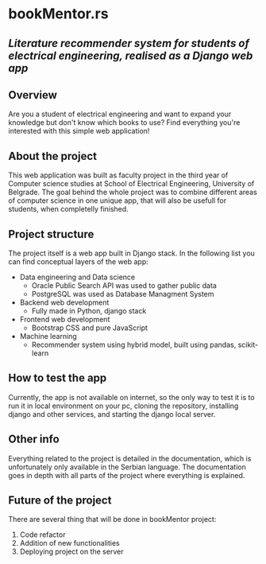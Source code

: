 # bookMentor.rs
## ***Literature recommender system for students of electrical engineering, realised as a Django web app***

## Overview

Are you a student of electrical engineering and want to expand your knowledge but don't know which books to use? Find everything you're interested with this simple web application!

## About the project

This web application was built as faculty project in the third year of Computer science studies at School of Electrical Engineering, University of Belgrade. The goal behind the whole project was to combine different areas of computer science in one unique app, that will also be usefull for students, when completelly finished.

## Project structure

The project itself is a web app built in Django stack. In the following list you can find conceptual layers of the web app:

- Data engineering and Data science
  - Oracle Public Search API was used to gather public data
  - PostgreSQL was used as Database Managment System
- Backend web development
  - Fully made in Python, django stack
- Frontend web development
  - Bootstrap CSS and pure JavaScript
- Machine learning
  - Recommender system using hybrid model, built using pandas, scikit-learn

## How to test the app

Currently, the app is not available on internet, so the only way to test it is to run it in local environment on your pc, cloning the repository, installing django and other services, and starting the django local server.

## Other info

Everything related to the project is detailed in the documentation, which is unfortunately only available in the Serbian language. The documentation goes in depth with all parts of the project where everything is explained.

## Future of the project

There are several thing that will be done in bookMentor project:

1. Code refactor
2. Addition of new functionalities
3. Deploying project on the server

